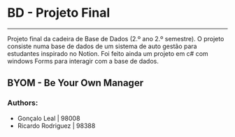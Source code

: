 # BD - Projeto Final

-----

Projeto final da cadeira de Base de Dados (2.º ano 2.º semestre). O projeto consiste numa base de dados de um sistema de auto gestão para estudantes inspirado no Notion. Foi feito ainda um projeto em c# com windows Forms para interagir com a base de dados.

## BYOM - Be Your Own Manager

### Authors:
- Gonçalo Leal | 98008
- Ricardo Rodriguez | 98388
